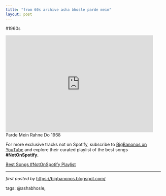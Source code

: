 ```yaml
---
title: "from 60s archive asha bhosle parde mein"
layout: post
---
```

#1960s <br />
<iframe allowfullscreen="" frameborder="0" height="315" src="https://www.youtube.com/embed/lthlT_CWzmo?list=PLtuNtuTatqI3X01zTqiujiaUhFaK1PjKA" width="95%"></iframe><br />
Parde Mein Rahne Do 1968

<!--Subscribe and Playlist Links-->
<div>
    <p>For more exclusive tracks not on Spotify, subscribe to <a href="https://www.youtube.com/@BigBanonos" target="_blank">BigBanonos on YouTube</a> and explore their curated playlist of the best songs <strong>#NotOnSpotify</strong>.</p>
    <p><a href="https://www.youtube.com/playlist?list=PLtuNtuTatqI0kFahUCbtbfenC_ET5O_tr" target="_blank">Best Songs #NotOnSpotify Playlist<br /></a></p></div>

<hr />

<p><em>first posted by</em> <a href="https://bigbanonos.blogspot.com/" rel="noopener" target="_new">https://bigbanonos.blogspot.com/</a></p>

<p>tags: @ashabhosle,</p>
